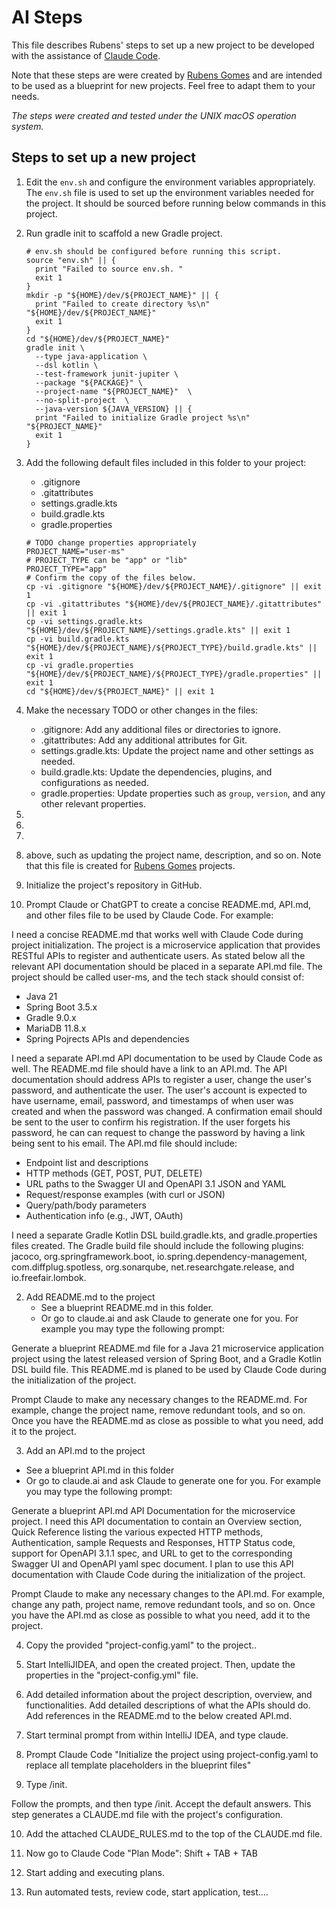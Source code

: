 # AI Steps

This file describes Rubens' steps to set up a new project to be developed with
the assistance of [Claude Code](https://www.anthropic.com/claude-code).

Note that these steps are were created
by [Rubens Gomes](https://rubensgomes.com)
and are intended to be used as a blueprint for new projects. Feel free to adapt
them to your needs.

_The steps were created and tested under the UNIX macOS operation system._

## Steps to set up a new project

1. Edit the `env.sh` and configure the environment variables appropriately. The
   `env.sh` file is used to set up the environment variables needed for the
   project. It should be sourced before running below commands in this project.

2. Run gradle init to scaffold a new Gradle project.

    ```shell
    # env.sh should be configured before running this script.
    source "env.sh" || {
      print "Failed to source env.sh. "
      exit 1
    }
    mkdir -p "${HOME}/dev/${PROJECT_NAME}" || {
      print "Failed to create directory %s\n" "${HOME}/dev/${PROJECT_NAME}"
      exit 1
    }
    cd "${HOME}/dev/${PROJECT_NAME}"
    gradle init \
      --type java-application \
      --dsl kotlin \
      --test-framework junit-jupiter \
      --package "${PACKAGE}" \
      --project-name "${PROJECT_NAME}"  \
      --no-split-project  \
      --java-version ${JAVA_VERSION} || {
      print "Failed to initialize Gradle project %s\n" "${PROJECT_NAME}"
      exit 1
    }
    ```

2. Add the following default files included in this folder to your project:

    - .gitignore
    - .gitattributes
    - settings.gradle.kts
    - build.gradle.kts
    - gradle.properties

    ```shell
    # TODO change properties appropriately
    PROJECT_NAME="user-ms"
    # PROJECT_TYPE can be "app" or "lib"
    PROJECT_TYPE="app"
    # Confirm the copy of the files below.
    cp -vi .gitignore "${HOME}/dev/${PROJECT_NAME}/.gitignore" || exit 1
    cp -vi .gitattributes "${HOME}/dev/${PROJECT_NAME}/.gitattributes" || exit 1
    cp -vi settings.gradle.kts "${HOME}/dev/${PROJECT_NAME}/settings.gradle.kts" || exit 1
    cp -vi build.gradle.kts "${HOME}/dev/${PROJECT_NAME}/${PROJECT_TYPE}/build.gradle.kts" || exit 1
    cp -vi gradle.properties "${HOME}/dev/${PROJECT_NAME}/${PROJECT_TYPE}/gradle.properties" || exit 1
    cd "${HOME}/dev/${PROJECT_NAME}" || exit 1
    ```

3. Make the necessary TODO or other changes in the files:

    - .gitignore: Add any additional files or directories to ignore.
    - .gitattributes: Add any additional attributes for Git.
    - settings.gradle.kts: Update the project name and other settings as needed.
    - build.gradle.kts: Update the dependencies, plugins, and configurations as
      needed.
    - gradle.properties: Update properties such as `group`, `version`, and any
      other relevant properties.
5.
6.
7.
8. above, such as updating the
   project name, description, and so on. Note that this file is created
   for [Rubens Gomes](https://rubens.com) projects.

3. Initialize the project's repository in GitHub.

3. Prompt Claude or ChatGPT to create a concise README.md, API.md, and other
   files file to be used by Claude Code. For example:

I need a concise README.md that works well with Claude Code during project
initialization. The project is a microservice application that provides RESTful
APIs to register and authenticate users. As stated below all the relevant API
documentation should be placed in a separate API.md file. The project should be
called user-ms, and the tech stack should consist of:

- Java 21
- Spring Boot 3.5.x
- Gradle 9.0.x
- MariaDB 11.8.x
- Spring Pojrects APIs and dependencies

I need a separate API.md API documentation to be used by Claude Code as well.
The README.md file should have a link to an API.md. The API documentation should
address APIs to register a user, change the user's password, and authenticate
the user. The user's account is expected to have username, email, password, and
timestamps of when user was created and when the password was changed. A
confirmation email should be sent to the user to confirm his registration. If
the user forgets his password, he can can request to change the password by
having a link being sent to his email. The API.md file should include:

- Endpoint list and descriptions
- HTTP methods (GET, POST, PUT, DELETE)
- URL paths to the Swagger UI and OpenAPI 3.1 JSON and YAML
- Request/response examples (with curl or JSON)
- Query/path/body parameters
- Authentication info (e.g., JWT, OAuth)

I need a separate Gradle Kotlin DSL build.gradle.kts, and gradle.properties
files created. The Gradle build file should include the following plugins:
jacoco, org.springframework.boot, io.spring.dependency-management,
com.diffplug.spotless, org.sonarqube, net.researchgate.release, and
io.freefair.lombok.

2. Add README.md to the project
    - See a blueprint README.md in this folder.
    - Or go to claude.ai and ask Claude to generate one for you. For example you
      may type the following prompt:

Generate a blueprint README.md file for a Java 21 microservice application
project using the latest released version of Spring Boot, and a Gradle Kotlin
DSL build file. This README.md is planed to be used by Claude Code during the
initialization of the project.

Prompt Claude to make any necessary changes to the README.md. For example,
change the project name, remove redundant tools, and so on. Once you have the
README.md as close as possible to what you need, add it to the project.

3. Add an API.md to the project

- See a blueprint API.md in this folder
- Or go to claude.ai and ask Claude to generate one for you. For example you
  may type the following prompt:

Generate a blueprint API.md API Documentation for the microservice project. I
need this API documentation to contain an Overview section, Quick Reference
listing the various expected HTTP methods, Authentication, sample Requests and
Responses, HTTP Status code, support for OpenAPI 3.1.1 spec, and URL to get to
the corresponding Swagger UI and OpenAPI yaml spec document. I plan to use this
API documentation with Claude Code during the initialization of the project.

Prompt Claude to make any necessary changes to the API.md. For example, change
any path, project name, remove redundant tools, and so on. Once you have the
API.md as close as possible to what you need, add it to the project.

4. Copy the provided "project-config.yaml" to the project..

5. Start IntelliJIDEA, and open the created project. Then, update the properties
   in the "project-config.yml" file.

6. Add detailed information about the project description, overview, and
   functionalities. Add detailed descriptions of what the APIs should do. Add
   references in the README.md to the below created API.md.

7. Start terminal prompt from within IntelliJ IDEA, and type claude.

8. Prompt Claude Code "Initialize the project using project-config.yaml to
   replace all template placeholders in the blueprint files"

9. Type /init.

Follow the prompts, and then type /init. Accept the default answers. This step
generates a CLAUDE.md file with the project's configuration.

10. Add the attached CLAUDE_RULES.md to the top of the CLAUDE.md file.

11. Now go to Claude Code "Plan Mode": Shift + TAB + TAB

12. Start adding and executing plans.

13. Run automated tests, review code, start application, test....
